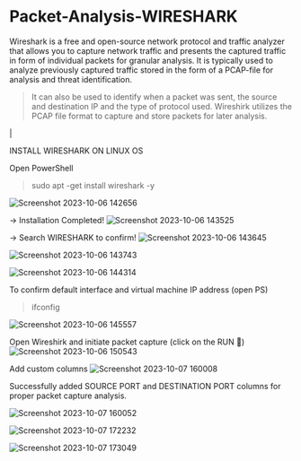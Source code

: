 # Packet-Analysis-WIRESHARK

Wireshark is a free and open-source network protocol and traffic analyzer that allows you to capture network traffic and presents the captured traffic in form of individual packets for granular analysis. 
It is typically used to analyze previously captured traffic stored in the form of a PCAP-file for analysis and threat identification.
> It can also be used to identify when a packet was sent, the source and destination IP and the type of protocol used.
> Wireshirk utilizes the PCAP file format to capture and store packets for later analysis.

|

INSTALL WIRESHARK ON LINUX OS

Open PowerShell
 > sudo apt -get install wireshark -y
 

![Screenshot 2023-10-06 142656](https://github.com/JoshWills69/Packet-Analysis-WIRESHARK/assets/149022021/d4c38334-f553-45e9-a57a-a3e4e60d2932)

→ Installation Completed!
![Screenshot 2023-10-06 143525](https://github.com/JoshWills69/Packet-Analysis-WIRESHARK/assets/149022021/5bc29ca9-2655-4a41-b666-ca9b33a68827)

→ Search WIRESHARK to confirm!
![Screenshot 2023-10-06 143645](https://github.com/JoshWills69/Packet-Analysis-WIRESHARK/assets/149022021/4ac19675-4494-472a-8c8d-9ea7e389eb0b)


![Screenshot 2023-10-06 143743](https://github.com/JoshWills69/Packet-Analysis-WIRESHARK/assets/149022021/b74b1661-df91-4f20-a383-1093d6dd2703)


![Screenshot 2023-10-06 144314](https://github.com/JoshWills69/Packet-Analysis-WIRESHARK/assets/149022021/43eda483-29d6-4135-b217-5513feb0dedd)





To confirm default interface and virtual machine IP address (open PS)
> ifconfig


![Screenshot 2023-10-06 145557](https://github.com/JoshWills69/Packet-Analysis-WIRESHARK/assets/149022021/18796bc7-f551-49c2-aec6-5862fd37c393)


Open Wireshirk and initiate packet capture (click on the RUN 🔳)  
![Screenshot 2023-10-06 150543](https://github.com/JoshWills69/Packet-Analysis-WIRESHARK/assets/149022021/c3740113-6422-4094-b943-2ae321f18cf2)




Add custom columns
![Screenshot 2023-10-07 160008](https://github.com/JoshWills69/Packet-Analysis-WIRESHARK/assets/149022021/c098f18e-5a1f-4b06-8144-66f40b2006d5)



Successfully added SOURCE PORT and DESTINATION PORT columns for proper packet capture analysis.

![Screenshot 2023-10-07 160052](https://github.com/JoshWills69/Packet-Analysis-WIRESHARK/assets/149022021/3672df70-7b1a-41c5-bb38-a3ef8531cdee)




![Screenshot 2023-10-07 172232](https://github.com/JoshWills69/Packet-Analysis-WIRESHARK/assets/149022021/339e13bc-cc47-4466-bb49-8624bf7ab5bf)


![Screenshot 2023-10-07 173049](https://github.com/JoshWills69/Packet-Analysis-WIRESHARK/assets/149022021/a582af66-9dba-4f1a-95a7-b1417d32b5bf)
